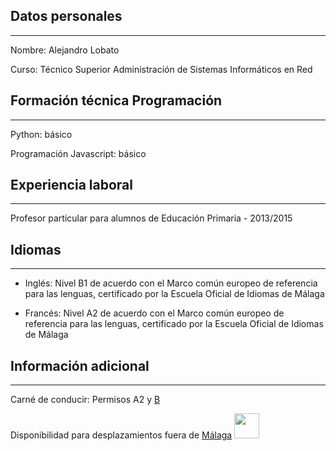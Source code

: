 ## Datos personales
***

Nombre: Alejandro Lobato

Curso: Técnico Superior Administración de Sistemas Informáticos en Red


## Formación técnica Programación
***

Python: básico

Programación Javascript: básico


## Experiencia laboral
***

Profesor particular para alumnos de Educación Primaria - 2013/2015


## Idiomas
***

+ Inglés: Nivel B1 de acuerdo con el Marco común europeo de referencia para las lenguas, certificado por la Escuela Oficial de Idiomas de Málaga

+ Francés: Nivel A2 de acuerdo con el Marco común europeo de referencia para las lenguas, certificado por la Escuela Oficial de Idiomas de Málaga


## Información adicional
***

Carné de conducir: Permisos A2 y [B](coche.md)

Disponibilidad para desplazamientos fuera de [Málaga](images/ciudad.md)
<img src="foto.jpg" height="40" width="40" float="right" />
